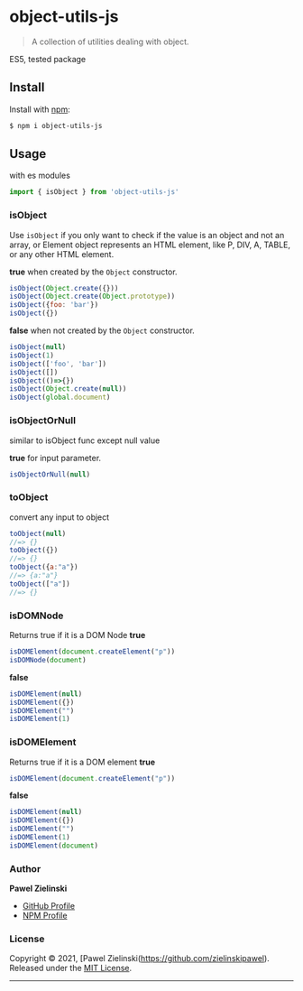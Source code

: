 # object-utils-js

> A collection of utilities dealing with object.

ES5, tested package
## Install

Install with [npm](https://www.npmjs.com/):

```sh
$ npm i object-utils-js
```

## Usage

with es modules
```js
import { isObject } from 'object-utils-js'
```

### isObject
Use `isObject` if you only want to check if the value is an object and not an array, or Element object represents an HTML element, like P, DIV, A, TABLE, or any other HTML element.

**true** when created by the `Object` constructor.

```js
isObject(Object.create({}))
isObject(Object.create(Object.prototype))
isObject({foo: 'bar'})
isObject({})
```

**false** when not created by the `Object` constructor.

```js
isObject(null)
isObject(1)
isObject(['foo', 'bar'])
isObject([])
isObject(()=>{})
isObject(Object.create(null))
isObject(global.document)
```
### isObjectOrNull
similar to isObject func except null value

**true** for input parameter.
```js
isObjectOrNull(null)
```
### toObject
convert any input to object
```js
toObject(null)
//=> {}
toObject({})
//=> {}
toObject({a:"a"})
//=> {a:"a"}
toObject(["a"])
//=> {}

```

### isDOMNode
Returns true if it is a DOM Node
**true** 
```js
isDOMElement(document.createElement("p"))
isDOMNode(document)
```
**false** 
```js
isDOMElement(null)
isDOMElement({})
isDOMElement("")
isDOMElement(1)
```

### isDOMElement
Returns true if it is a DOM element
**true** 
```js
isDOMElement(document.createElement("p"))
```
**false** 
```js
isDOMElement(null)
isDOMElement({})
isDOMElement("")
isDOMElement(1)
isDOMElement(document)
```

### Author

**Pawel Zielinski**

* [GitHub Profile](https://github.com/zielinskipawel)
* [NPM Profile](https://www.npmjs.com/settings/zielinskipawel)

### License

Copyright © 2021, [Pawel Zielinski(https://github.com/zielinskipawel).
Released under the [MIT License](LICENSE).

***
